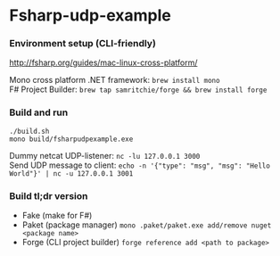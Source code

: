 # Fsharp-udp-example

### Environment setup (CLI-friendly)
http://fsharp.org/guides/mac-linux-cross-platform/

Mono cross platform .NET framework: `brew install mono`</br>
F# Project Builder: `brew tap samritchie/forge && brew install forge`

### Build and run
```
./build.sh
mono build/fsharpudpexample.exe
```

Dummy netcat UDP-listener: `nc -lu 127.0.0.1 3000`<br/>
Send UDP message to client: `echo -n '{"type": "msg", "msg": "Hello World"}' | nc -u 127.0.0.1 3001`

### Build tl;dr version
- Fake (make for F#)
- Paket (package manager) `mono .paket/paket.exe add/remove nuget <package name>`
- Forge (CLI project builder) `forge reference add <path to package>`
